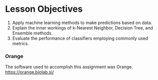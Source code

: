 # Lesson Objectives
1. Apply machine learning methods to make predictions based on data.
2. Explain the inner workings of k-Nearest Neighbor, Decision Tree, and Ensemble methods.
3. Evaluate the performance of classifiers employing commonly used metrics.

### Orange
The software used to accomplish this assignment was Orange.
https://orange.biolab.si/